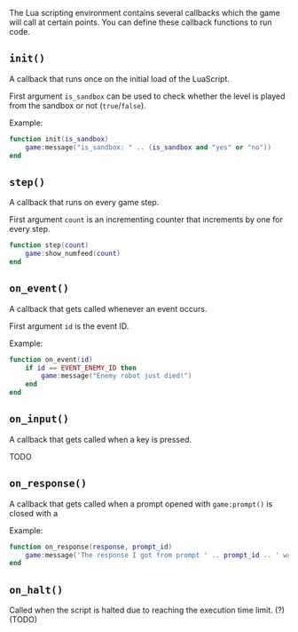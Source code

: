 The Lua scripting environment contains several callbacks which the game will call at certain points. You can define these callback functions to run code.

## `init()`
A callback that runs once on the initial load of the LuaScript.

First argument `is_sandbox` can be used to check whether the level is played from the sandbox or not (`true`/`false`).

Example:

```lua
function init(is_sandbox)
	game:message("is_sandbox: " .. (is_sandbox and "yes" or "no"))
end
```

## `step()`
A callback that runs on every game step.

First argument `count` is an incrementing counter that increments by one for every step.

```lua
function step(count)
	game:show_numfeed(count)
end
```

## `on_event()`
A callback that gets called whenever an event occurs.

First argument `id` is the event ID.

Example:

```lua
function on_event(id)
	if id == EVENT_ENEMY_ID then
		game:message("Enemy robot just died!")
	end
end
```

## `on_input()`
A callback that gets called when a key is pressed.

TODO

## `on_response()`
A callback that gets called when a prompt opened with `game:prompt()` is closed with a

Example:

```lua
function on_response(response, prompt_id)
	game:message('The response I got from prompt ' .. prompt_id .. ' was ' .. response)
end
```

## `on_halt()`
Called when the script is halted due to reaching the execution time limit. (?) (TODO)
